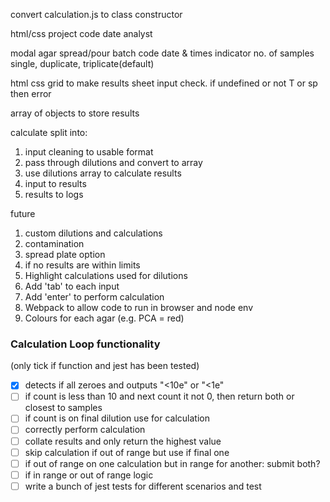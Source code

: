 convert calculation.js to class constructor

html/css
project code date analyst

modal
agar spread/pour
batch code
date & times
indicator
no. of samples single, duplicate, triplicate(default)

html css grid to make results sheet
input check. if undefined or not T or sp then error

array of objects to store results

calculate split into:

1. input cleaning to usable format
2. pass through dilutions and convert to array
3. use dilutions array to calculate results
4. input to results
5. results to logs

future

1. custom dilutions and calculations
2. contamination
3. spread plate option
4. if no results are within limits
5. Highlight calculations used for dilutions
6. Add 'tab' to each input
7. Add 'enter' to perform calculation
8. Webpack to allow code to run in browser and node env
9. Colours for each agar (e.g. PCA = red)

### Calculation Loop functionality

(only tick if function and jest has been tested)

- [x] detects if all zeroes and outputs "<10e" or "<1e"
- [ ] if count is less than 10 and next count it not 0, then return both or closest to samples
- [ ] if count is on final dilution use for calculation
- [ ] correctly perform calculation
- [ ] collate results and only return the highest value
- [ ] skip calculation if out of range but use if final one
- [ ] if out of range on one calculation but in range for another: submit both?
- [ ] if in range or out of range logic
- [ ] write a bunch of jest tests for different scenarios and test
